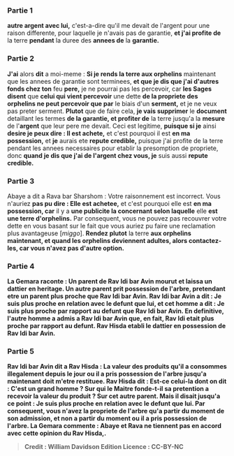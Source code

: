 
### Partie 1
<b>autre argent avec lui,</b> c'est-a-dire qu'il me devait de l'argent pour une raison differente, pour laquelle je n'avais pas de garantie, <b>et j'ai profite de</b> la terre <b>pendant</b> la duree des <b>annees de</b> la <b>garantie.</b>

### Partie 2
<b>J'ai</b> alors <b>dit</b> a moi-meme : <b>Si je rends la terre aux orphelins</b> maintenant que les annees de garantie sont terminees, <b>et que je dis que j'ai d'autres fonds chez ton</b> feu <b>pere,</b> je ne pourrai pas les percevoir, car <b>les Sages disent</b> que <b>celui qui vient percevoir</b> une dette <b>de la propriete des orphelins ne peut percevoir que par</b> le biais d'un <b>serment,</b> et je ne veux pas preter serment. <b>Plutot</b> que de faire cela, <b>je vais supprimer</b> le <b>document</b> detaillant les termes <b>de la garantie, et profiter de</b> la terre jusqu'a la <b>mesure</b> de l'<b>argent</b> que leur pere me devait. Ceci est legitime, <b>puisque si je</b> ainsi <b>desire je peux dire : Il est achete,</b> et c'est pourquoi il est <b>en ma possession,</b> et <b>je</b> aurais ete <b>repute credible,</b> puisque j'ai profite de la terre pendant les annees necessaires pour etablir la presomption de propriete, donc <b>quand je dis que j'ai de l'argent chez vous, je</b> suis aussi <b>repute credible.</b>

### Partie 3
Abaye a dit a Rava bar Sharshom : Votre raisonnement est incorrect. Vous n'auriez <b>pas pu dire : Elle est achetee,</b> et c'est pourquoi elle est <b>en ma possession, car</b> il y a <b>une publicite la concernant selon laquelle</b> elle <b>est une terre d'orphelins.</b> Par consequent, vous ne pouvez pas recouvrer votre dette en vous basant sur le fait que vous auriez pu faire une reclamation plus avantageuse [<i>miggo</i>]. <b>Rendez plutot</b> la terre <b>aux orphelins maintenant, <b>et quand les orphelins deviennent adultes,</b> alors <b>contactez-les,</b> car vous n'avez pas d'autre option.

### Partie 4
La Gemara raconte : <b>Un parent de Rav Idi bar Avin mourut et laissa un dattier</b> en heritage. Un autre parent prit possession de l'arbre, pretendant etre un parent plus proche que Rav Idi bar Avin. <b>Rav Idi bar Avin a dit : Je suis plus proche</b> en relation avec le defunt que lui, <b>et cet homme a dit : Je suis plus proche</b> par rapport au defunt que Rav Idi bar Avin. <b>En definitive,</b> l'autre homme a <b>admis a</b> Rav Idi bar Avin <b>que,</b> en fait, Rav Idi etait <b>plus proche</b> par rapport au defunt. <b>Rav Hisda etabli</b> le dattier <b>en possession de</b> Rav Idi bar Avin.

### Partie 5
Rav Idi bar Avin <b>dit a</b> Rav Hisda : La valeur des <b>produits qu'il a consommes</b> illegalement <b>depuis le jour</b> ou il a pris possession de l'arbre <b>jusqu'a maintenant doit m'etre restituee.</b> Rav Hisda <b>dit : </b> Est-ce <b>celui-la dont on <b>dit : C'est un grand homme ? Sur qui le Maitre fonde-t-il</b> sa pretention a recevoir la valeur du produit ? <b>Sur cet</b> autre parent. <b>Mais il disait</b> jusqu'a ce point : <b>Je suis plus proche</b> en relation avec le defunt que lui. Par consequent, vous n'avez la propriete de l'arbre qu'a partir du moment de son admission, et non a partir du moment ou il a pris possession de l'arbre. La Gemara commente : <b>Abaye et Rava ne tiennent pas</b> en accord avec <b>cette</b> opinion <b>du Rav Hisda,</b>.

>Credit : William Davidson Edition
>Licence : CC-BY-NC